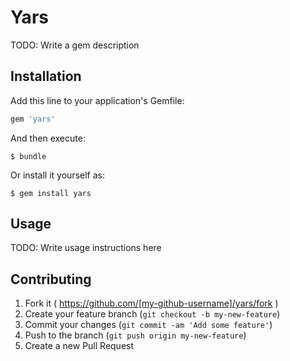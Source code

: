 # Yars

TODO: Write a gem description

## Installation

Add this line to your application's Gemfile:

```ruby
gem 'yars'
```

And then execute:

    $ bundle

Or install it yourself as:

    $ gem install yars

## Usage

TODO: Write usage instructions here

## Contributing

1. Fork it ( https://github.com/[my-github-username]/yars/fork )
2. Create your feature branch (`git checkout -b my-new-feature`)
3. Commit your changes (`git commit -am 'Add some feature'`)
4. Push to the branch (`git push origin my-new-feature`)
5. Create a new Pull Request
